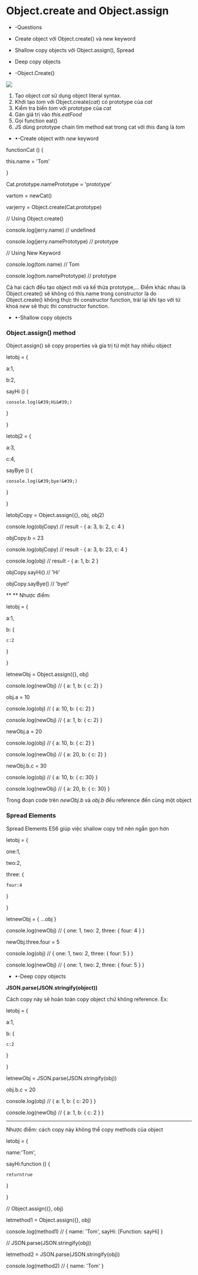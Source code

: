 # Object.create and Object.assign

- -Questions

- Create object với Object.create() và new keyword
- Shallow copy objects với Object.assign(), Spread
- Deep copy objects

- -Object.Create()

![](https://firebasestorage.googleapis.com/v0/b/hotelbooking-7127d.appspot.com/o/review-33-js%2Freview-1.png?alt=media&token=c16ccf31-8d69-49d4-a763-b28ac8df8472)

1. Tạo object _cat_ sử dụng object literal syntax.
2. Khởi tạo _tom_ với Object.create(_cat_) có prototype của _cat_
3. Kiểm tra biến _tom_ với prototype của _cat_
4. Gán giá trị vào _this.eatFood_
5. Gọi function eat()
6. JS dùng prototype chain tìm method eat trong cat với _this_ đang là _tom_

- •-Create object with _new_ keyword

functionCat () {

this.name = &#39;Tom&#39;

}

Cat.prototype.namePrototype = &#39;prototype&#39;

vartom = newCat()

varjerry = Object.create(Cat.prototype)

// Using Object.create()

console.log(jerry.name) // undefined

console.log(jerry.namePrototype) // prototype

// Using New Keyword

console.log(tom.name) // Tom

console.log(tom.namePrototype) // prototype

Cả hai cách đều tạo object mới và kế thừa prototype,… Điểm khác nhau là Object.create() sẽ không có this.name trong constructor là do Object.create() không thực thi constructor function, trái lại khi tạo với từ khoá _new_ sẽ thực thi constructor function.

- •-Shallow copy objects

### Object.assign() method

Object.assign() sẽ copy properties và gía trị từ một hay nhiều object

letobj = {

a:1,

b:2,

sayHi () {

    console.log(&#39;Hi&#39;)

}

}

letobj2 = {

a:3,

c:4,

sayBye () {

    console.log(&#39;bye!&#39;)

}

}

letobjCopy = Object.assign({}, obj, obj2)

console.log(objCopy) // result - { a: 3, b: 2, c: 4 }

objCopy.b = 23

console.log(objCopy) // result - { a: 3, b: 23, c: 4 }

console.log(obj) // result - { a: 1, b: 2 }

objCopy.sayHi() // &#39;Hi&#39;

objCopy.sayBye() // &#39;bye!&#39;

\*\* \*\* Nhược điểm:

letobj = {

a:1,

b: {

    c:2

}

}

letnewObj = Object.assign({}, obj)

console.log(newObj) // { a: 1, b: { c: 2} }

obj.a = 10

console.log(obj) // { a: 10, b: { c: 2} }

console.log(newObj) // { a: 1, b: { c: 2} }

newObj.a = 20

console.log(obj) // { a: 10, b: { c: 2} }

console.log(newObj) // { a: 20, b: { c: 2} }

newObj.b.c = 30

console.log(obj) // { a: 10, b: { c: 30} }

console.log(newObj) // { a: 20, b: { c: 30} }

Trong đoạn code trên _newObj.b_ và _obj.b_ đều reference đến cùng một object

### Spread Elements

Spread Elements ES6 giúp việc shallow copy trở nên ngắn gọn hơn

letobj = {

one:1,

two:2,

three: {

    four:4

}

}

letnewObj = { ...obj }

console.log(newObj) // { one: 1, two: 2, three: { four: 4 } }

newObj.three.four = 5

console.log(obj) // { one: 1, two: 2, three: { four: 5 } }

console.log(newObj) // { one: 1, two: 2, three: { four: 5 } }

- •-Deep copy objects

**JSON.parse(JSON.stringify(object))**

Cách copy này sẽ hoàn toàn copy object chứ không reference. Ex:

letobj = {

a:1,

b: {

    c:2

}

}

letnewObj = JSON.parse(JSON.stringify(obj))

obj.b.c = 20

console.log(obj) // { a: 1, b: { c: 20 } }

console.log(newObj) // { a: 1, b: { c: 2 } }

---

Nhược điểm: cách copy này không thể copy methods của object

letobj = {

name:&#39;Tom&#39;,

sayHi:function () {

    returntrue

}

}

// Object.assign({}, obj)

letmethod1 = Object.assign({}, obj)

console.log(method1) // { name: &#39;Tom&#39;, sayHi: [Function: sayHi] }

// JSON.parse(JSON.stringify(obj))

letmethod2 = JSON.parse(JSON.stringify(obj))

console.log(method2) // { name: &#39;Tom&#39; }